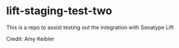 # lift-staging-test-two

This is a repo to assist testing out the integration with Sonatype Lift

Credit: Amy Keibler